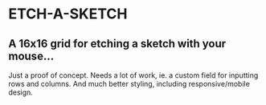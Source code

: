 # ETCH-A-SKETCH

## A 16x16 grid for etching a sketch with your mouse...

Just a proof of concept. Needs a lot of work, ie. a custom field for inputting rows and columns. And much better styling, including responsive/mobile design.
